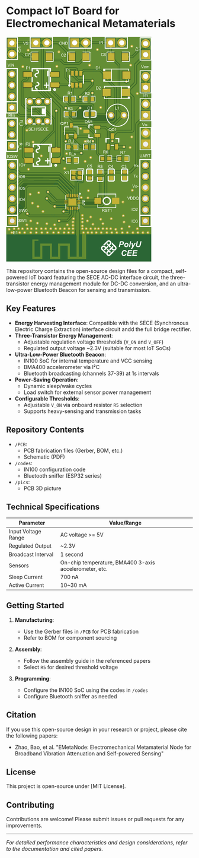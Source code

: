 # Compact IoT Board for Electromechanical Metamaterials

![IoT Board](pics/PCB1.png) 

This repository contains the open-source design files for a compact, self-powered IoT board featuring the SECE AC-DC interface circuit, the three-transistor energy management module for DC-DC conversion, and an ultra-low-power Bluetooth Beacon for sensing and transmission.

## Key Features

- **Energy Harvesting Interface**: Compatible with the SECE (Synchronous Electric Charge Extraction) interface circuit andd the full bridge rectifier.
- **Three-Transistor Energy Management**: 
  - Adjustable regulation voltage thresholds (`V_ON` and `V_OFF`)
  - Regulated output voltage ~2.3V (suitable for most IoT SoCs)
- **Ultra-Low-Power Bluetooth Beacon**:
  - IN100 SoC for internal temperature and VCC sensing
  - BMA400 accelerometer via I²C
  - Bluetooth broadcasting (channels 37-39) at 1s intervals
- **Power-Saving Operation**:
  - Dynamic sleep/wake cycles
  - Load switch for external sensor power management
- **Configurable Thresholds**:
  - Adjustable `V_ON` via onboard resistor `R5` selection
  - Supports heavy-sensing and transmission tasks

## Repository Contents

- `/PCB`:
  - PCB fabrication files (Gerber, BOM, etc.)
  - Schematic (PDF)
- `/codes`:
  - IN100 configuration code
  - Bluetooth sniffer (ESP32 series)
- `/pics`:
  - PCB 3D picture

## Technical Specifications

| Parameter          | Value/Range       |
|--------------------|-------------------|
| Input Voltage Range| AC voltage >= 5V |
| Regulated Output   | ~2.3V             |
| Broadcast Interval | 1 second          |
| Sensors            | On-chip temperature, BMA400 3-axis accelerometer, etc. |
| Sleep Current      | 700 nA        |
| Active Current     | 10~30 mA        |

## Getting Started

1. **Manufacturing**:
   - Use the Gerber files in `/PCB` for PCB fabrication
   - Refer to BOM for component sourcing

2. **Assembly**:
   - Follow the assembly guide in the referenced papers
   - Select `R5` for desired threshold voltage

3. **Programming**:
   - Configure the IN100 SoC using the codes in `/codes`
   - Configure Bluetooth sniffer as needed

## Citation

If you use this open-source design in your research or project, please cite the following papers: 

- Zhao, Bao, et al. "EMetaNode: Electromechanical Metamaterial Node for Broadband Vibration Attenuation and Self-powered Sensing"

## License

This project is open-source under [MIT License].

## Contributing

Contributions are welcome! Please submit issues or pull requests for any improvements.

---

*For detailed performance characteristics and design considerations, refer to the documentation and cited papers.*
